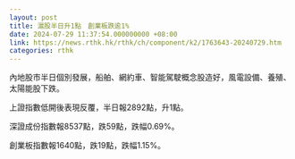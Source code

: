 ```yaml
---
layout: post
title: 滬股半日升1點　創業板跌逾1%
date: 2024-07-29 11:37:54.000000000 +08:00
link: https://news.rthk.hk/rthk/ch/component/k2/1763643-20240729.htm
categories: rthk
---
```


內地股市半日個別發展，船舶、網約車、智能駕駛概念股造好，風電設備、養殖、太陽能股下跌。

上證指數低開後表現反覆，半日報2892點，升1點。

深證成份指數報8537點，跌59點，跌幅0.69%。

創業板指數報1640點，跌19點，跌幅1.15%。
